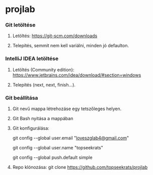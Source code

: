 # projlab

### Git letöltése

1. Letöltés: https://git-scm.com/downloads

2. Telepítés, semmit nem kell variálni, minden jó defaulton.

### IntelliJ IDEA letöltése

1. Letöltés (Community edition): https://www.jetbrains.com/idea/download/#section=windows

2. Telepítés (next, next, finish...).

### Git beállítása

1. Git nevű mappa létrehozáse egy tetszőleges helyen.

2. Git Bash nyitása a mappában

3. Git konfigurálása:

	git config --global user.email "loveszglab4@gmail.com"

	git config --global user.name "topseekrats"
	
	git config --global push.default simple

4. Repo klónozása:
	git clone https://github.com/topseekrats/projlab

